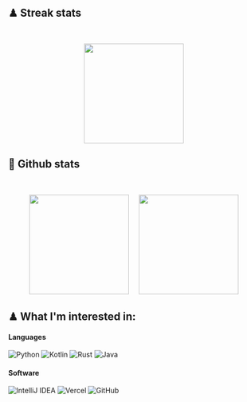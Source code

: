 
## ♟ Streak stats
<br />

<!-- Streak Stats - git.io/streak-stats -->
<p align="center">
  <img height="200" src="https://github-readme-streak-stats.herokuapp.com/?user=paspielka&theme=dark&hide_border=false" />

## 🎱 Github stats
<br />
<p align="center">
    <img height="200" src="https://github-readme-stats.vercel.app/api?username=paspielka&theme=dark&show_icons=true"/>
    <img height="200" style="margin-left: 3%;" src="https://github-readme-stats.vercel.app/api/top-langs/?username=paspielka&theme=dark"/>
</p>

<!-- Badges - https://github.com/Ileriayo/markdown-badges -->
## ♟ What I'm interested in:

#### Languages
![Python](https://img.shields.io/badge/Python-%23000000?style=for-the-badge&logo=python&logoColor=white)
![Kotlin](https://img.shields.io/badge/Kotlin-%23000000?&style=for-the-badge&logo=kotlin&logoColor=white)
![Rust](https://img.shields.io/badge/rust-%23000000.svg?style=for-the-badge&logo=rust&logoColor=white)
![Java](https://img.shields.io/badge/Java-%23000000?style=for-the-badge&logo=java&logoColor=white)


#### Software
![IntelliJ IDEA](https://img.shields.io/badge/IntelliJIDEA-000000.svg?style=for-the-badge&logo=intellij-idea&logoColor=white)
![Vercel](https://img.shields.io/badge/vercel-%23000000.svg?style=for-the-badge&logo=vercel&logoColor=white)
![GitHub](https://img.shields.io/badge/github-%23000000.svg?style=for-the-badge&logo=github&logoColor=white)
